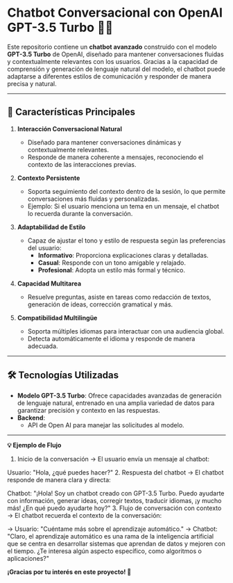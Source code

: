 # Chatbot Conversacional con OpenAI GPT-3.5 Turbo 🤖💬

Este repositorio contiene un **chatbot avanzado** construido con el modelo **GPT-3.5 Turbo** de OpenAI, diseñado para mantener conversaciones fluidas y contextualmente relevantes con los usuarios. Gracias a la capacidad de comprensión y generación de lenguaje natural del modelo, el chatbot puede adaptarse a diferentes estilos de comunicación y responder de manera precisa y natural.

---

## 🚀 **Características Principales**

1. **Interacción Conversacional Natural**  
   - Diseñado para mantener conversaciones dinámicas y contextualmente relevantes.  
   - Responde de manera coherente a mensajes, reconociendo el contexto de las interacciones previas.

2. **Contexto Persistente**  
   - Soporta seguimiento del contexto dentro de la sesión, lo que permite conversaciones más fluidas y personalizadas.  
   - Ejemplo: Si el usuario menciona un tema en un mensaje, el chatbot lo recuerda durante la conversación.

3. **Adaptabilidad de Estilo**  
   - Capaz de ajustar el tono y estilo de respuesta según las preferencias del usuario:  
     - **Informativo**: Proporciona explicaciones claras y detalladas.  
     - **Casual**: Responde con un tono amigable y relajado.  
     - **Profesional**: Adopta un estilo más formal y técnico.  

4. **Capacidad Multitarea**  
   - Resuelve preguntas, asiste en tareas como redacción de textos, generación de ideas, corrección gramatical y más.

5. **Compatibilidad Multilingüe**  
   - Soporta múltiples idiomas para interactuar con una audiencia global.  
   - Detecta automáticamente el idioma y responde de manera adecuada.

---

## 🛠️ **Tecnologías Utilizadas**

- **Modelo GPT-3.5 Turbo**: Ofrece capacidades avanzadas de generación de lenguaje natural, entrenado en una amplia variedad de datos para garantizar precisión y contexto en las respuestas.  
- **Backend**:  
  - API de Open AI para manejar las solicitudes al modelo.
---
**💡 Ejemplo de Flujo**
1. Inicio de la conversación
-> El usuario envía un mensaje al chatbot:

Usuario: "Hola, ¿qué puedes hacer?"
2. Respuesta del chatbot
-> El chatbot responde de manera clara y directa:

Chatbot: "¡Hola! Soy un chatbot creado con GPT-3.5 Turbo. Puedo ayudarte con información, generar ideas, corregir textos, traducir idiomas, ¡y mucho más! ¿En qué puedo ayudarte hoy?"
3. Flujo de conversación con contexto
-> El chatbot recuerda el contexto de la conversación:

-> Usuario: "Cuéntame más sobre el aprendizaje automático."
-> Chatbot: "Claro, el aprendizaje automático es una rama de la inteligencia artificial que se centra en desarrollar sistemas que aprendan de datos y mejoren con el tiempo. ¿Te interesa algún aspecto específico, como algoritmos o aplicaciones?"

**¡Gracias por tu interés en este proyecto! 🚀**

